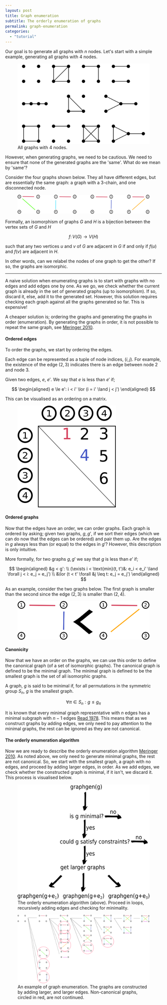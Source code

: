```yaml
---
layout: post
title: Graph enumeration
subtitle: The orderly enumeration of graphs 
permalink: graph-enumeration
categories: 
  - "tutorial"
---
```


Our goal is to generate all graphs with $n$ nodes.
Let's start with a simple example, generating all graphs with 4 nodes.

<figure>
    <img src='assets/graph_enum/isomorphism-classes-4.svg' alt='missing' />
    <figcaption>All graphs with 4 nodes.</figcaption>
</figure>

However, when generating graphs, we need to be cautious.
We need to ensure that none of the generated graphs are the 'same'.
What do we mean by 'same'?

<!-- Consider the two graphs below. They are the same, just drawn differently.
<figure>
    <img src='assets/graph_enum/iso.png' alt='missing' />
    <figcaption>Two graphs that are the 'same', just drawn differently.</figcaption>
</figure>

This 'same'-ness is called isomorphism. We say that two graphs are isomorphic if there is a bijection between the vertex sets of the two graphs, $G, H$ such that any two vertices $u$ and $v$ of $G$ are adjacent in $G$ if and only if $f(u)$ and $f(v)$ are adjacent in $H$.

Aside: In what sense can two graphs be the 'same'? -->
Consider the four graphs shown below. They all have different edges, but are essentially the same graph: a graph with a 3-chain, and one disconnected node.

<!-- ![](assets/graph_enum/isomers.png)
*Four graphs that are different, yet the 'same'.* -->

<figure>
    <img src='assets/graph_enum/isomers.png' alt='missing' />
</figure>

Formally, an isomorphism of graphs $G$ and $H$ is a bijection between the vertex sets of $G$ and $H$

$$
f\colon V(G)\to V(H)
$$

such that any two vertices $u$ and $v$ of $G$ are adjacent in $G$ if and only if $f(u)$ and $f(v)$ are adjacent in $H$.

In other words, can we relabel the nodes of one graph to get the other? If so, the graphs are isomorphic.

***

A naive solution when enumerating graphs is to start with graphs with no edges and add edges one by one.
As we go, we check whether the current graph is already in the set of generated graphs (up to isomorphism). If so, discard it, else, add it to the generated set.
However, this solution requires checking each graph against all the graphs generated so far. This is expensive!

A cheaper solution is; ordering the graphs and generating the graphs in order (enumeration). By generating the graphs in order, it is not possible to repeat the same graph, see [Meringer 2010](http://nozdr.ru/data/media/biblio/kolxoz/Ch/ChCm/Faulon%20J.L.,%20Bender%20A.%20(eds.)%20Handbook%20of%20chemoinformatics%20algorithms%20(CRC,%202010)(ISBN%201420082922)(ISBN%201420082922)(O)(435s)_ChCm_.pdf#page=246).

#### Ordered edges

To order the graphs, we start by ordering the edges.

Each edge can be represented as a tuple of node indices, $(i, j)$. For example, the existence of the edge $(2, 3)$ indicates there is an edge between node 2 and node 3.

Given two edges, $e$, $e'$. We say that $e$ is less than $e'$ if;

$$
\begin{aligned}
e \le e': i < i' \lor (i = i' \land j < j')
\end{aligned}
$$

This can be visualised as an ordering on a matrix.

<!-- ![](assets/graph_enum/edge-order.png)
*Edges are given an order.* -->

<figure>
    <img src='assets/graph_enum/edge-order.png' alt='missing' />
</figure>

#### Ordered graphs

Now that the edges have an order, we can order graphs. Each graph is ordered by asking;
given two graphs, $g, g'$, if we sort their edges (which we can do now that the edges can be ordered) and pair them up. Are the edges in $g$ always less than (or equal) to the edges in $g'$? However, this description is only intuitive.

More formally, for two graphs $g, g'$ we say that $g$ is less than $e'$ if;

$$
\begin{aligned}
&g < g':  \\
(\exists i < \text{min}(t, t')&: e_i < e_i' \land \forall j < i: e_j = e_j') \\
&\lor (t < t' \forall &j \leq t: e_j = e_j')
\end{aligned}
$$

As an example, consider the two graphs below. The first graph is smaller than the second since the edge $(2, 3)$ is smaller than $(2, 4)$.


<!-- ![](assets/graph_enum/graph-order.png)
*The graphs are given an order.* -->

<figure>
    <img src='assets/graph_enum/graph-order.png' alt='missing' />
</figure>

#### Canonicity

Now that we have an order on the graphs, we can use this order to define the canonical graph (of a set of isomorphic graphs).
The canonical graph is defined to be the minimal graph. The minimal graph is defined to be the smallest graph is the set of all isomorphic graphs.

A graph, $g$ is said to be minimal if, for all permutations in the symmetric group $S_n$, $g$ is the smallest graph.

$$
\forall \pi \in S_n : g \leq g_\pi
$$

It is known that every minimal graph representative with $n$ edges has a minimal subgraph with $n-1$ edges [Read 1978](https://www.sciencedirect.com/science/article/abs/pii/S016750600870325X).
This means that as we construct graphs by adding edges, we only need to pay attention to the minimal graphs, the rest can be ignored as they are not canonical.

#### The orderly enumeration algorithm

Now we are ready to describe the orderly enumeration algorithm [Meringer 2010](http://nozdr.ru/data/media/biblio/kolxoz/Ch/ChCm/Faulon%20J.L.,%20Bender%20A.%20(eds.)%20Handbook%20of%20chemoinformatics%20algorithms%20(CRC,%202010)(ISBN%201420082922)(ISBN%201420082922)(O)(435s)_ChCm_.pdf#page=246).
As noted above, we only need to generate minimal graphs, the rest are not canonical.
So, we start with the smallest graph, a graph with no edges, and proceed by adding larger edges, in order.
As we add edges, we check whether the constructed graph is minimal, if it isn't, we discard it.
This process is visualised below.

<figure>
    <img src='assets/graph_enum/graphgen-alg.png' alt='missing' />
    <figcaption>The orderly enumeration algorithm (above). Proceed in loops, recursively adding edges and checking for minimality.</figcaption>
</figure>

<figure>
    <img src='assets/graph_enum/generation-tree.png' alt='missing' />
    <figcaption>An example of graph enumeration. The graphs are constructed by adding larger, and larger edges. Non-canonical graphs, circled in red, are not continued.</figcaption>
</figure>


<!-- #### Implementation

I've implemented this algorithm in [Rust](https://github.com/act65/graphgenrs).

## Thoughts

While this algorithm is effective. It is not the fastest way to enumerate colored graphs.

Ref nauty and surge. -->